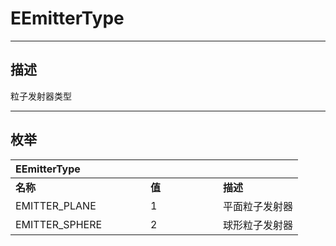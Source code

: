 # EEmitterType

------------------------------------------------------------------------------------------
## 描述

粒子发射器类型

------------------------------------------------------------------------------------------
## 枚举

|<div style="width:200px">EEmitterType</div>|<div style="width:100px"></div>|<div style="width:100px"></div>|
|:---|:---|:---|
|**名称**|**值**|**描述**|
|EMITTER_PLANE|1|平面粒子发射器|
|EMITTER_SPHERE|2|球形粒子发射器|
